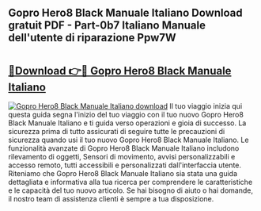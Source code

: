 ## Gopro Hero8 Black Manuale Italiano Download gratuit PDF - Part-0b7 Italiano Manuale dell'utente di riparazione Ppw7W

# <h2><a href="http://dfbmum.blite.top/?on=Gopro+Hero8+Black+Manuale+Italiano">🔗Download 👉🔴 Gopro Hero8 Black Manuale Italiano</a></h2>

[![Gopro Hero8 Black Manuale Italiano download](https://i.imgur.com/lujVjoI.png)](http://dfbmum.blite.top/?on=Gopro+Hero8+Black+Manuale+Italiano)
Il tuo viaggio inizia qui questa guida segna l'inizio del tuo viaggio con il tuo nuovo Gopro Hero8 Black Manuale Italiano e ti guida verso operazioni e gioia di successo. La sicurezza prima di tutto assicurati di seguire tutte le precauzioni di sicurezza quando usi il tuo nuovo Gopro Hero8 Black Manuale Italiano. Le funzionalità avanzate di Gopro Hero8 Black Manuale Italiano includono rilevamento di oggetti, Sensori di movimento, avvisi personalizzabili e accesso remoto, tutti accessibili e personalizzati dall'interfaccia utente. Riteniamo che Gopro Hero8 Black Manuale Italiano sia stata una guida dettagliata e informativa alla tua ricerca per comprendere le caratteristiche e le capacità del tuo nuovo articolo. Se hai bisogno di aiuto o hai domande, il nostro team di assistenza clienti è sempre a tua disposizione.
